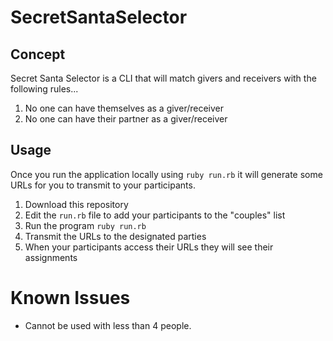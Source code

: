 # SecretSantaSelector

## Concept
Secret Santa Selector is a CLI that will match givers and receivers with the following rules...
1. No one can have themselves as a giver/receiver
1. No one can have their partner as a giver/receiver

## Usage
Once you run the application locally using `ruby run.rb` it will generate some URLs for you to transmit to your participants.

1. Download this repository
1. Edit the `run.rb` file to add your participants to the "couples" list
1. Run the program `ruby run.rb`
1. Transmit the URLs to the designated parties
1. When your participants access their URLs they will see their assignments

# Known Issues
- Cannot be used with less than 4 people. 